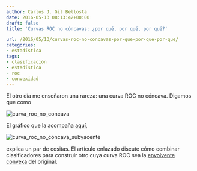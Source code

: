 ```yaml
---
author: Carlos J. Gil Bellosta
date: 2016-05-13 08:13:42+00:00
draft: false
title: 'Curvas ROC no cóncavas: ¿por qué, por qué, por qué?'

url: /2016/05/13/curvas-roc-no-concavas-por-que-por-que-por-que/
categories:
- estadística
tags:
- clasificación
- estadística
- roc
- convexidad
---
```


El otro día me enseñaron una rareza: una curva ROC no cóncava. Digamos que como

![curva_roc_no_concava](/wp-uploads/2016/05/curva_roc_no_concava.png)

El gráfico que la acompaña [aquí](http://www.bmva.org/bmvc/1998/pdf/p082.pdf),

![curva_roc_no_concava_subyacente](/wp-uploads/2016/05/curva_roc_no_concava_subyacente.png)

explica un par de cositas. El artículo enlazado discute cómo combinar clasificadores para construir otro cuya curva ROC sea la [envolvente convexa](https://es.wikipedia.org/wiki/Envolvente_convexa) del original.
